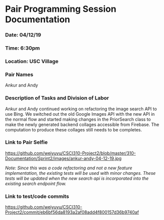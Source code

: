 # Pair Programming Session Documentation

### Date: 04/12/19	
### Time: 6:30pm
### Location: USC Village

### Pair Names
Ankur and Andy

### Description of Tasks and Division of Labor
Ankur and Andy continued working on refactoring the image search API to use Bing. We switched out the old Google Images API with the new API in the normal flow and started making changes in the PriorSearch class to make the newly generated backend collages accessible from Firebase. The computation to produce these collages still needs to be completes.

### Link to Pair Selfie

https://github.com/weiyuyu/CSCI310-Project2/blob/master/310-Documentation/Sprint2/images/ankur-andy-04-12-19.jpg

_Note: Since this was a code refactoring and not a new feature implementation, the existing tests will be used with minor changes. These tests will be updated when the new search api is incorporated into the existing search endpoint flow._

### Link to test/code commits
https://github.com/weiyuyu/CSCI310-Project2/commit/eb6bf56da8193a2af08add4f800157d36b9740af
